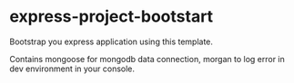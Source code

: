 # express-project-bootstart

Bootstrap you express application using this template.

Contains mongoose for mongodb data connection, morgan to log error in dev environment in your console.
